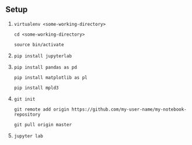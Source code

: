 ## Setup

1. `virtualenv <some-working-directory>`

    `cd <some-working-directory>`
    
    `source bin/activate`
    
2. `pip install jupyterlab`

3. `pip install pandas as pd`

    `pip install matplotlib as pl`
    
    `pip install mpld3`
    
4. `git init`

   `git remote add origin https://github.com/my-user-name/my-notebook-repository`
   
   `git pull origin master`
   
5. `jupyter lab`